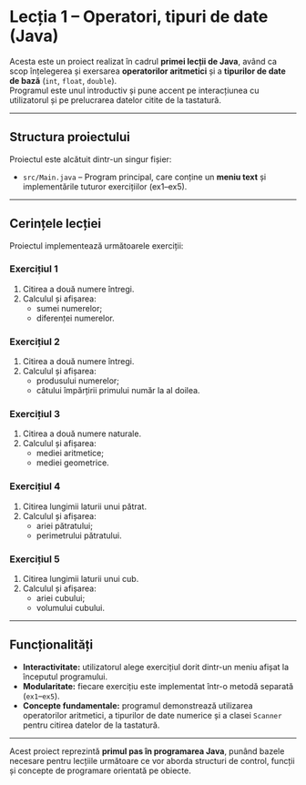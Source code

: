 # Lecția 1 – Operatori, tipuri de date (Java)

Acesta este un proiect realizat în cadrul **primei lecții de Java**, având ca scop înțelegerea și exersarea **operatorilor aritmetici** și a **tipurilor de date de bază** (`int`, `float`, `double`).
<br>
Programul este unul introductiv și pune accent pe interacțiunea cu utilizatorul și pe prelucrarea datelor citite de la tastatură.

---

## Structura proiectului

Proiectul este alcătuit dintr-un singur fișier:

- `src/Main.java` – Program principal, care conține un **meniu text** și implementările tuturor exercițiilor (ex1–ex5).

---

## Cerințele lecției

Proiectul implementează următoarele exerciții:

### Exercițiul 1
1. Citirea a două numere întregi.
2. Calculul și afișarea:
   - sumei numerelor;
   - diferenței numerelor.

### Exercițiul 2
1. Citirea a două numere întregi.
2. Calculul și afișarea:
   - produsului numerelor;
   - câtului împărțirii primului număr la al doilea.

### Exercițiul 3
1. Citirea a două numere naturale.
2. Calculul și afișarea:
   - mediei aritmetice;
   - mediei geometrice.

### Exercițiul 4
1. Citirea lungimii laturii unui pătrat.
2. Calculul și afișarea:
   - ariei pătratului;
   - perimetrului pătratului.

### Exercițiul 5
1. Citirea lungimii laturii unui cub.
2. Calculul și afișarea:
   - ariei cubului;
   - volumului cubului.

---

## Funcționalități

- **Interactivitate:** utilizatorul alege exercițiul dorit dintr-un meniu afișat la începutul programului.
- **Modularitate:** fiecare exercițiu este implementat într-o metodă separată (`ex1`–`ex5`).
- **Concepte fundamentale:** programul demonstrează utilizarea operatorilor aritmetici, a tipurilor de date numerice și a clasei `Scanner` pentru citirea datelor de la tastatură.

---

Acest proiect reprezintă **primul pas în programarea Java**, punând bazele necesare pentru lecțiile următoare ce vor aborda structuri de control, funcții și concepte de programare orientată pe obiecte.
